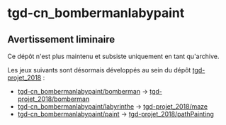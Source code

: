 # tgd-cn_bombermanlabypaint

## Avertissement liminaire

Ce dépôt n'est plus maintenu et subsiste uniquement en tant qu'archive.

Les jeux suivants sont désormais développés au sein du dépôt [tgd-projet_2018](https://github.com/TeleGD/tgd-projet_2018) :

* [tgd-cn_bombermanlabypaint/bomberman](https://github.com/TeleGD/tgd-cn_bombermanlabypaint/tree/master/src/games/bomberman) -> [tgd-projet_2018/bomberman](https://github.com/TeleGD/tgd-projet_2018/tree/master/src/games/bomberman)
* [tgd-cn_bombermanlabypaint/labyrinthe](https://github.com/TeleGD/tgd-cn_bombermanlabypaint/tree/master/src/games/labyrinthe) -> [tgd-projet_2018/maze](https://github.com/TeleGD/tgd-projet_2018/tree/master/src/games/maze)
* [tgd-cn_bombermanlabypaint/paint](https://github.com/TeleGD/tgd-cn_bombermanlabypaint/tree/master/src/games/paint) -> [tgd-projet_2018/pathPainting](https://github.com/TeleGD/tgd-projet_2018/tree/master/src/games/pathPainting)
